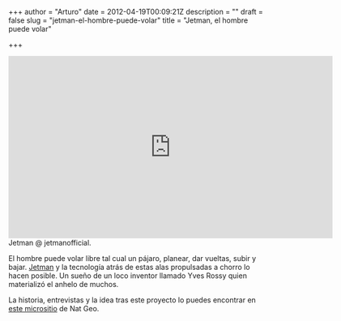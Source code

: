 +++
author = "Arturo"
date = 2012-04-19T00:09:21Z
description = ""
draft = false
slug = "jetman-el-hombre-puede-volar"
title = "Jetman, el hombre puede volar"

+++

<iframe width="640" height="360" src="http://www.youtube.com/embed/WgdIE2t8QkM" frameborder="0" allowfullscreen></iframe>
Jetman @ jetmanofficial.

El hombre puede volar libre tal cual un pájaro, planear, dar vueltas, subir y bajar. <a title="Sitio oficial" href="http://www.jetman.com/?page_id=24">Jetman</a> y la tecnología atrás de estas alas propulsadas a chorro lo hacen posible. Un sueño de un loco inventor llamado Yves Rossy quien materializó el anhelo de muchos.

La historia, entrevistas y la idea tras este proyecto lo puedes encontrar en <a href="http://www.natgeo.tv/la/especiales/jetman/">este micrositio</a> de Nat Geo.